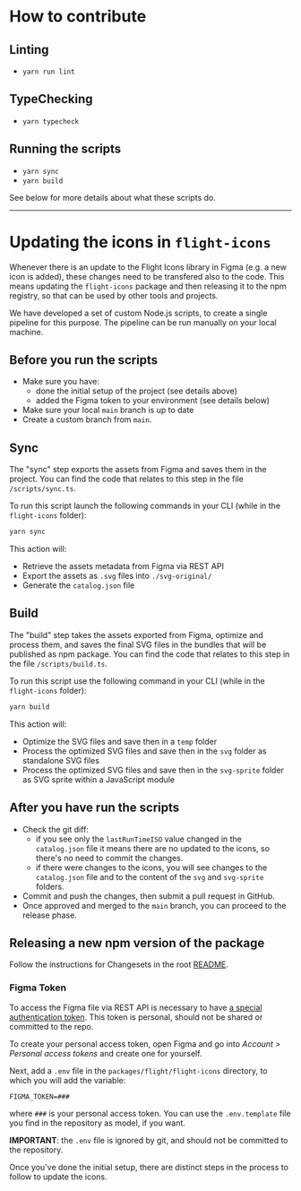 # How to contribute

## Linting

* `yarn run lint`

## TypeChecking

* `yarn typecheck`

## Running the scripts

* `yarn sync`
* `yarn build`

See below for more details about what these scripts do.

-----

# Updating the icons in `flight-icons`

Whenever there is an update to the Flight Icons library in Figma (e.g. a new icon is added), these changes need to be transfered also to the code. This means updating the `flight-icons` package and then releasing it to the npm registry, so that can be used by other tools and projects.

We have developed a set of custom Node.js scripts, to create a single pipeline for this purpose. The pipeline can be run manually on your local machine.

## Before you run the scripts

* Make sure you have:
  * done the initial setup of the project (see details above)
  * added the Figma token to your environment (see details below)
* Make sure your local `main` branch is up to date
* Create a custom branch from `main`.

## Sync

The "sync" step exports the assets from Figma and saves them in the project.
You can find the code that relates to this step in the file `/scripts/sync.ts`.

To run this script launch the following commands in your CLI (while in the `flight-icons` folder):

```bash
yarn sync
```

This action will:

* Retrieve the assets metadata from Figma via REST API
* Export the assets as `.svg` files into `./svg-original/`
* Generate the `catalog.json` file

## Build

The "build" step takes the assets exported from Figma, optimize and process them, and saves the final SVG files in the bundles that will be published as npm package.
You can find the code that relates to this step in the file `/scripts/build.ts`.

To run this script use the following command in your CLI (while in the `flight-icons` folder):

```bash
yarn build
```

This action will:

* Optimize the SVG files and save then in a `temp` folder
* Process the optimized SVG files and save then in the `svg` folder as standalone SVG files
* Process the optimized SVG files and save then in the `svg-sprite` folder as SVG sprite within a JavaScript module

## After you have run the scripts

* Check the git diff:
  * if you see only the `lastRunTimeISO` value changed in the `catalog.json` file it means there are no updated to the icons, so there's no need to commit the changes.
  * if there were changes to the icons, you will see changes to the `catalog.json` file and to the content of the `svg` and `svg-sprite` folders.
* Commit and push the changes, then submit a pull request in GitHub.
* Once approved and merged to the `main` branch, you can proceed to the release phase.

## Releasing a new npm version of the package

Follow the instructions for Changesets in the root [README](../../README.md).

### Figma Token

To access the Figma file via REST API is necessary to have [a special authentication token](https://www.figma.com/developers/api#access-tokens). This token is personal, should not be shared or committed to the repo.

To create your personal access token, open Figma and go into *Account > Personal access tokens* and create one for yourself.

Next, add a `.env` file in the `packages/flight/flight-icons` directory, to which you will add the variable:

`FIGMA_TOKEN=###`

where `###` is your personal access token. You can use the `.env.template` file you find in the repository as model, if you want.

**IMPORTANT**: the `.env` file is ignored by git, and should not be committed to the repository.

Once you've done the initial setup, there are distinct steps in the process to follow to update the icons.
